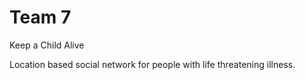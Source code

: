 # Team 7

Keep a Child Alive

Location based social network for people with life threatening illness.